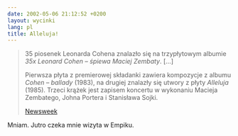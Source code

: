 ```yaml
---
date: 2002-05-06 21:12:52 +0200
layout: wycinki
lang: pl
title: Alleluja!
---
```


> 35 piosenek Leonarda Cohena znalazło się na trzypłytowym albumie <cite>35x Leonard Cohen – śpiewa Maciej Zembaty</cite>. […]
>
> Pierwsza płyta z premierowej składanki zawiera kompozycje z albumu <cite>Cohen – ballady</cite> (1983), na drugiej znalazły się utwory z płyty <cite>Alleluja</cite> (1985). Trzeci krążek jest zapisem koncertu w wykonaniu Macieja Zembatego, Johna Portera i Stanisława Sojki.
>
> [Newsweek](http://www.newsweek.pl/artykuly/sekcje/stałe_rubryki/cohen-po-polsku,27115,1 'Cohen po polsku')

Mniam. Jutro czeka mnie wizyta w Empiku.
